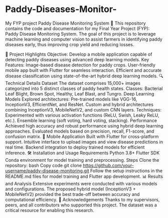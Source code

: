 # Paddy-Diseases-Monitor-
My FYP project
Paddy Disease Monitoring System 🌾
This repository contains the code and documentation for my Final Year Project (FYP): Paddy Disease Monitoring System. The goal of this project is to leverage machine learning and computer vision to assist farmers in identifying paddy diseases early, thus improving crop yield and reducing losses.

🚀 Project Highlights
Objective: Develop a mobile application capable of detecting paddy diseases using advanced deep learning models.
Key Features:
Image-based disease detection for paddy crops.
User-friendly mobile app built with Flutter for seamless interaction.
Efficient and accurate disease classification using state-of-the-art hybrid deep learning models.
🔍 Technical Details
Dataset
The dataset comprises 15,000+ images categorized into 5 distinct classes of paddy health states.
Classes: Bacterial Leaf Blight, Brown Spot, Healthy, Leaf Blast, and Tungro.
Deep Learning Models
Explored architectures:
Pre-trained models like VGG-16, InceptionV3, EfficientNet, and ResNet.
Custom and hybrid architectures combining InceptionV3, MobileNetV2, and custom CNN layers.
Techniques:
Experimented with various activation functions (ReLU, Swish, Leaky ReLU, etc.).
Ensemble learning (soft voting, hard voting, stacking).
Performance
Achieved high accuracy and robust performance using hybrid deep learning approaches.
Evaluated models based on precision, recall, F1-score, and confusion matrix.
📱 Mobile Application
Built with Flutter for cross-platform support.
Intuitive interface to upload images and view disease predictions in real time.
Backend integration to deploy trained models for efficient inference.
🛠️ Installation and Usage
Requirements
Python 3.8+
Flutter SDK
Conda environment for model training and preprocessing.
Steps
Clone the repository:
bash
Copy code
git clone https://github.com/your-username/paddy-disease-monitoring.git
Follow the setup instructions in the README.md files for model training and Flutter app development.
📊 Results and Analysis
Extensive experiments were conducted with various models and configurations.
The proposed hybrid model (InceptionV3 + MobileNetV2) provided the best trade-off between accuracy and computational efficiency.
🙌 Acknowledgements
Thanks to my supervisors, peers, and all contributors who supported this project.
The dataset was a critical resource for enabling this research.
